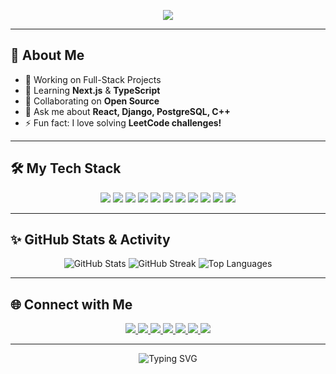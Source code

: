 <p align="center">
 <img src="https://capsule-render.vercel.app/api?type=waving&color=0:00C9FF,100:92FE9D&height=250&section=header&text=Hi%20I'm%20Gourav%20Sharma%20👋&fontSize=40&fontAlignY=35&animation=twinkling" />
</p>

---

## 🚀 About Me
- 🔭 Working on Full-Stack Projects
- 🌱 Learning **Next.js** & **TypeScript**
- 👯 Collaborating on **Open Source**
- 💬 Ask me about **React, Django, PostgreSQL, C++**
- ⚡ Fun fact: I love solving **LeetCode challenges!**

---

## 🛠️ My Tech Stack
<p align="center">
  <!-- Languages -->
  <img src="https://img.shields.io/badge/Python-3776AB?style=for-the-badge&logo=python&logoColor=white" />
  <img src="https://img.shields.io/badge/Java-007396?style=for-the-badge&logo=java&logoColor=white" />
  <img src="https://img.shields.io/badge/C-00599C?style=for-the-badge&logo=c&logoColor=white" />
  <img src="https://img.shields.io/badge/C++-00599C?style=for-the-badge&logo=cplusplus&logoColor=white" />

  <!-- Frontend -->
  <img src="https://img.shields.io/badge/HTML5-E34F26?style=for-the-badge&logo=html5&logoColor=white" />
  <img src="https://img.shields.io/badge/JavaScript-F7DF1E?style=for-the-badge&logo=javascript&logoColor=black" />
  <img src="https://img.shields.io/badge/React-20232A?style=for-the-badge&logo=react&logoColor=61DAFB" />

  <!-- Backend & Frameworks -->
  <img src="https://img.shields.io/badge/Django-092E20?style=for-the-badge&logo=django&logoColor=white" />
  <img src="https://img.shields.io/badge/Flask-000000?style=for-the-badge&logo=flask&logoColor=white" />

  <!-- Database -->
  <img src="https://img.shields.io/badge/MySQL-4479A1?style=for-the-badge&logo=mysql&logoColor=white" />
  <img src="https://img.shields.io/badge/PostgreSQL-316192?style=for-the-badge&logo=postgresql&logoColor=white" />
</p>

---

## ✨ GitHub Stats & Activity
<p align="center">
  <img src="https://github-readme-stats.vercel.app/api?username=GouravSharma26&show_icons=true&theme=radical" alt="GitHub Stats" />
  <img src="https://github-readme-streak-stats.herokuapp.com/?user=GouravSharma26&theme=radical" alt="GitHub Streak" />
  <img src="https://github-readme-stats.vercel.app/api/top-langs/?username=GouravSharma26&layout=compact&theme=radical" alt="Top Languages" />
</p>

---

## 🌐 Connect with Me
<p align="center">
  <a href="https://www.linkedin.com/in/gourav-sharma-4919862a7" target="_blank">
    <img src="https://img.shields.io/badge/LinkedIn-0A66C2?style=for-the-badge&logo=linkedin&logoColor=white" />
  </a>
  <a href="mailto:gouravns111@gmail.com" target="_blank">
    <img src="https://img.shields.io/badge/Gmail-EA4335?style=for-the-badge&logo=gmail&logoColor=white" />
  </a>
  <a href="https://github.com/GouravSharma26" target="_blank">
    <img src="https://img.shields.io/badge/GitHub-181717?style=for-the-badge&logo=github&logoColor=white" />
  </a>
  <a href="https://leetcode.com/u/gourav259/" target="_blank">
    <img src="https://img.shields.io/badge/LeetCode-FFA116?style=for-the-badge&logo=leetcode&logoColor=black" />
  </a>
  <a href="https://x.com/GouavsHarma259" target="_blank">
    <img src="https://img.shields.io/badge/Twitter-1DA1F2?style=for-the-badge&logo=twitter&logoColor=white" />
  </a>
  <a href="https://your-portfolio.com" target="_blank">
    <img src="https://img.shields.io/badge/Portfolio-12100E?style=for-the-badge&logo=vercel&logoColor=white" />
  </a>
  <a href="https://discordapp.com/users/yourdiscordID" target="_blank">
    <img src="https://img.shields.io/badge/Discord-5865F2?style=for-the-badge&logo=discord&logoColor=white" />
  </a>
</p>

---

<p align="center">
  <img src="https://readme-typing-svg.demolab.com?font=Fira+Code&size=22&pause=1000&center=true&vCenter=true&width=435&lines=Welcome+to+my+GitHub!;I+love+coding!;Let's+collaborate!" alt="Typing SVG" />
</p>
